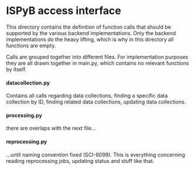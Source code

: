 ISPyB access interface
======================

This directory contains the definition of function calls that should be
supported by the various backend implementations. Only the backend
implementations do the heavy lifting, which is why in this directory all
functions are empty.

Calls are grouped together into different files. For implementation purposes
they are all drawn together in main.py, which contains no relevant functions
by itself.

#### datacollection.py
Contains all calls regarding data collections, finding a specific data collection by ID, finding related data collections, updating data collections.

#### processing.py
there are overlaps with the next file...

#### reprocessing.py
...until naming convention fixed (SCI-6099).
This is everything concerning reading reprocessing jobs, updating status and stuff like that.

